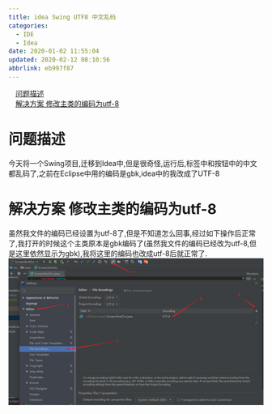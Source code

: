 ```yaml
---
title: idea Swing UTF8 中文乱码
categories: 
  - IDE
  - Idea
date: 2020-01-02 11:55:04
updated: 2020-02-12 08:10:56
abbrlink: eb997f87
---
```

<div id='my_toc'><a href="/blog/eb997f87/#问题描述" class="header_1">问题描述</a>&nbsp;<br><a href="/blog/eb997f87/#解决方案-修改主类的编码为utf-8" class="header_1">解决方案 修改主类的编码为utf-8</a>&nbsp;<br></div>
<style>.header_1{margin-left: 1em;}.header_2{margin-left: 2em;}.header_3{margin-left: 3em;}.header_4{margin-left: 4em;}.header_5{margin-left: 5em;}.header_6{margin-left: 6em;}</style>
<!--more-->
<script>if (navigator.platform.search('arm')==-1){document.getElementById('my_toc').style.display = 'none';}var e,p = document.getElementsByTagName('p');while (p.length>0) {e = p[0];e.parentElement.removeChild(e);}</script>

<!--end-->
# 问题描述
今天将一个Swing项目,迁移到Idea中,但是很奇怪,运行后,标签中和按钮中的中文都乱码了,之前在Eclipse中用的编码是gbk,idea中的我改成了UTF-8

# 解决方案 修改主类的编码为utf-8
虽然我文件的编码已经设置为utf-8了,但是不知道怎么回事,经过如下操作后正常了,我打开的时候这个主类原本是gbk编码了(虽然我文件的编码已经改为utf-8,但是这里依然显示为gbk),我将这里的编码也改成utf-8后就正常了.
![这里有一张图片](https://raw.githubusercontent.com/lanlan2017/images/master/Blog/Java/IDE/Idea/SwingGarbledSolution/1.png)
<!-- Blog/Java/IDE/Idea/SwingGarbledSolution/ -->
